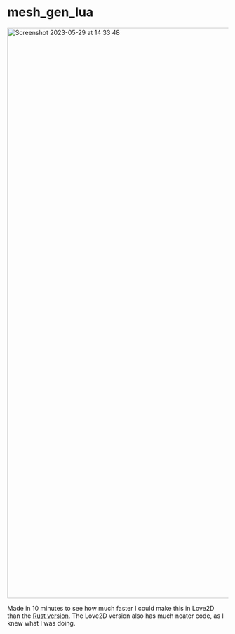 # mesh_gen_lua
<img width="1300" alt="Screenshot 2023-05-29 at 14 33 48" src="https://github.com/Dot32IsCool/mesh_gen_lua/assets/61964090/9d3841ef-e4c7-476f-b921-cc401f9da0b2">

Made in 10 minutes to see how much faster I could make this in Love2D than the [Rust version](https://github.com/Dot32IsCool/mesh_gen_rs). The Love2D version also has much neater code, as I knew what I was doing.
